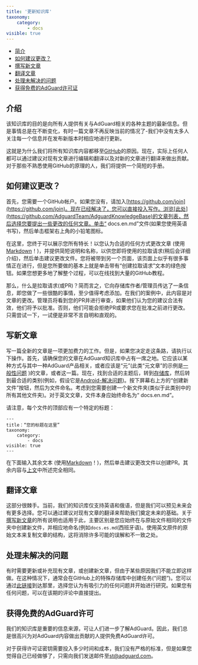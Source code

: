 ```yaml
---
title: '更新知识库'
taxonomy:
    category:
        - docs
visible: true
---
```


* [简介](#introduction)
* [如何建议更改？](#suggest-change)
* [撰写新文章](#new-article)
* [翻译文章](#translator)
* [处理未解决的问题](#issues)
* [获得免费的AdGuard许可证](#license)

<a name="introduction"></a>

## 介绍

该知识库的目的是向所有人提供有关与AdGuard相关的各种主题的最新信息。但是事情总是在不断变化，有时一篇文章不再反映当前的情况了-我们中没有太多人关注每一个信息并在发布新版本时相应地进行更新。

这就是为什么我们将所有知识库内容都移至[GitHub](https://github.com/AdguardTeam/AdguardKnowledgeBase/)的原因。现在，实际上任何人都可以通过建议对现有文章进行编辑和翻译以及对新的文章进行翻译来做出贡献。对于那些不熟悉使用GitHub的原理的人，我们将提供一个简短的手册。

<a name="suggest-change"></a>

## 如何建议更改？

首先，您需要一个GitHub帐户。如果您没有，请加入[https://github.com/join](https://github.com/join)。现在已经解决了，您可以直接投入写作。浏览[此处](https://github.com/AdguardTeam/AdguardKnowledgeBase)的文章列表，然后选择您要提出一些更改的任何文章。单击“ docs.en.md”文件(如果您使用英语书写)，然后单击框架右上角的小铅笔图标。

在这里，您终于可以展示您所有特长！以您认为合适的任何方式更改文章 (使用[Markdown](https://github.com/LewisVo/Markdown-Tutorial)！)，并提供简短说明和名称，以供您即将使用的拉取请求(稍后会详细介绍)，然后单击建议更改文件。您将被带到另一个页面，该页面上似乎有很多事情正在进行，但是您所要做的基本上就是单击带有“创建拉取请求”文本的绿色按钮。如果您想更多地了解整个过程，可以在线找到大量的GitHub教程。

那么，什么是拉取请求(或PR)？简而言之，它向存储库作者/管理员传达了一条信息，即您做了一些很酷的事情，至少值得考虑添加。在我们的案例中，此内容是对文章的更改。管理员将看到您的PR并进行审查，如果他们认为您的建议合法有效，他们将予以批准。否则，他们可能会拒绝PR或要求您在批准之前进行更改。只需尝试一下，一试便是非常不言自明和直观的。

<a name="new-article"></a>

## 写新文章

写一篇全新的文章是一项更加费力的工作。但是，如果您决定走这条路，请执行以下操作。首先，请确保您的文章在AdGuard知识库中占有一席之地。它应该以某种方式与其中一种AdGuard产品相关，或者应该是“元”(此类“元文章”的示例是[一般性问题](https://kb.adguard.com/en) )的文章，或者这一篇。现在，找到合适的主题后，转到[存储库](https://github.com/AdguardTeam/AdguardKnowledgeBase)，然后转到最合适的类别(例如，假设它是[Android-解决问题](https://github.com/AdguardTeam/AdguardKnowledgeBase/tree/master/05.android/06.solving-problems))。按下屏幕右上方的“创建新文件”按钮，然后为文件命名。考虑到您需要创建一个新文件夹(类似于此类别中的所有其他文件夹)。对于英文文章，文件本身应始终命名为“ docs.en.md”。

请注意，每个文件的顶部应有一个特定的标题：

```
---
title：“您的标题在这里”
taxonomy:
    category:
        - docs
visible: true
---
```
在下面输入其余文本 (使用[Markdown](https://github.com/LewisVo/Markdown-Tutorial)！)，然后单击建议更改文件以创建PR。其余内容与[上文](#suggest-change)中所述完全相同。

<a name="translator"></a>

## 翻译文章

这部分很棘手。当前，我们的知识库仅支持英语和俄语，但是我们可以预见未来会有更多选择。您可以通过建议对现有文章的翻译来帮助我们奠定未来的基础。关于[撰写新文章](#new-article)的所有说明也适用于此，主要区别是您应始终在与原始文件相同的文件夹中创建新文件，并相应地命名(例如`docs.es.md`(西班牙语)。使用英文原件的原始文本来复制文章的结构，这将消除许多可能的误解和不一致之处。

<a name="issues"></a>

## 处理未解决的问题

有时需要更新或补充现有文章，或创建新文章，但由于某些原因我们不能立即这样做。在这种情况下，通常会在GitHub上的特殊存储库中创建任务(“问题”)。您可以通过[此链接](https://github.com/AdguardTeam/AdguardKnowledgeBase/issues/)到达那里，选择您认为有吸引力的任何问题并开始进行研究。如果您有任何问题，可以在该期的评论中直接提出。

<a name="license"></a>

## 获得免费的AdGuard许可

我们的知识库是重要的信息来源，可让人们进一步了解AdGuard。因此，我们总是很高兴为对AdGuard内容做出贡献的人提供免费AdGuard许可。

对于获得许可证密钥需要投入多少时间和成本，我们没有严格的标准，但是如果您觉得自己已经做够了，只需向我们发送邮件至[st@adguard.com](mailto:st@adguard.com)。
